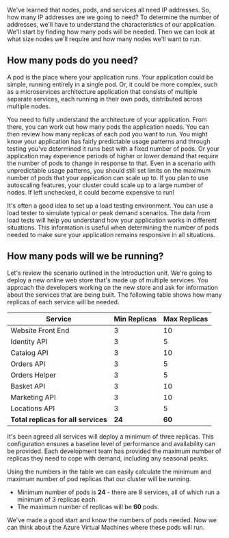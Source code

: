 We've learned that nodes, pods, and services all need IP addresses. So, how many IP addresses are we going to need? To determine the number of addresses, we'll have to understand the characteristics of our application. We'll start by finding how many pods will be needed. Then we can look at what size nodes we'll require and how many nodes we'll want to run.

## How many pods do you need?

A pod is the place where your application runs. Your application could be simple, running entirely in a single pod. Or, it could be more complex, such as a microservices architecture application that consists of multiple separate services, each running in their own pods, distributed across multiple nodes.

You need to fully understand the architecture of your application. From there, you can work out how many pods the application needs. You can then review how many replicas of each pod you want to run. You might know your application has fairly predictable usage patterns and through testing you've determined it runs best with a fixed number of pods. Or your application may experience periods of higher or lower demand that require the number of pods to change in response to that. Even in a scenario with unpredictable usage patterns, you should still set limits on the maximum number of pods that your application can scale up to. If you plan to use autoscaling features, your cluster could scale up to a large number of nodes. If left unchecked, it could become expensive to run!

It's often a good idea to set up a load testing environment. You can use a load tester to simulate typical or peak demand scenarios. The data from load tests will help you understand how your application works in different situations. This information is useful when determining the number of pods needed to make sure your application remains responsive in all situations.

## How many pods will we be running?
Let's review the scenario outlined in the Introduction unit. We're going to deploy a new online web store that's made up of multiple services. You approach the developers working on the new store and ask for information about the services that are being built. The following table shows how many replicas of each service will be needed.

Service | Min Replicas | Max Replicas
--- | --- | ---
Website Front End | 3 | 10
Identity API | 3 | 5
Catalog API | 3 | 10
Orders API | 3 | 5
Orders Helper | 3 | 5
Basket API | 3 | 10
Marketing API | 3 | 10
Locations API | 3 | 5
**Total replicas for all services** | **24** | **60**

It's been agreed all services will deploy a minimum of three replicas. This configuration ensures a baseline level of performance and availability can be provided. Each development team has provided the maximum number of replicas they need to cope with demand, including any seasonal peaks.

Using the numbers in the table we can easily calculate the minimum and maximum number of pod replicas that our cluster will be running. 

- Minimum number of pods is **24** - there are 8 services, all of which run a minimum of 3 replicas each.
- The maximum number of replicas will be **60** pods.

We've made a good start and know the numbers of pods needed. Now we can think about the Azure Virtual Machines where these pods will run.

